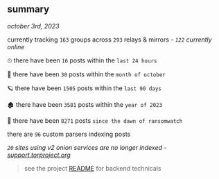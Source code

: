 
## summary
_october 3rd, 2023_

currently tracking `163` groups across `293` relays & mirrors - _`122` currently online_

⏲ there have been `16` posts within the `last 24 hours`

🦈 there have been `30` posts within the `month of october`

🪐 there have been `1505` posts within the `last 90 days`

🏚 there have been `3581` posts within the `year of 2023`

🦕 there have been `8271` posts `since the dawn of ransomwatch`

there are `96` custom parsers indexing posts

_`20` sites using v2 onion services are no longer indexed - [support.torproject.org](https://support.torproject.org/onionservices/v2-deprecation/)_

> see the project [README](https://github.com/joshhighet/ransomwatch#ransomwatch--) for backend technicals

